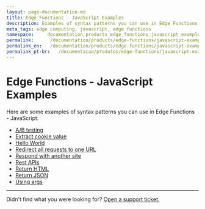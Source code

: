 ```yaml
---
layout: page-documentation-md
title: Edge Functions - JavaScript Examples
description: Examples of syntax patterns you can use in Edge Functions - JavaScript.
meta_tags: edge computing, javascript, edge functions
namespace:     documentation_products_edge_functions_javascript_examples
permalink:      /documentation/products/edge-functions/javascript-examples/
permalink_en:   /documentation/products/edge-functions/javascript-examples/
permalink_pt-br:   /documentacao/produtos/edge-functions/javascript-examples/
---
```

# Edge Functions - JavaScript Examples

Here are some examples of syntax patterns you can use in Edge Functions - JavaScript:

- [A/B testing](https://www.azion.com/en/documentation/products/edge-functions/javascript-examples/ab-testing/)
- [Extract cookie value](https://www.azion.com/en/documentation/products/edge-functions/javascript-examples/cookie-value/)
- [Hello World](https://www.azion.com/en/documentation/products/edge-functions/javascript-examples/hello-world/)
- [Redirect all requests to one URL](https://www.azion.com/en/documentation/products/edge-functions/javascript-examples/redirect-requests/)
- [Respond with another site](https://www.azion.com/en/documentation/products/edge-functions/javascript-examples/respond-site/)
- [Rest APIs](https://www.azion.com/en/documentation/products/edge-functions/javascript-examples/rest-apis)
- [Return HTML](https://www.azion.com/en/documentation/products/edge-functions/javascript-examples/return-html/)
- [Return JSON](https://www.azion.com/en/documentation/products/edge-functions/javascript-examples/return-json/)
- [Using args]((https://www.azion.com/en/documentation/products/edge-functions/javascript-examples/using-args))



---

Didn't find what you were looking for? [Open a support ticket.](https://tickets.azion.com/)
